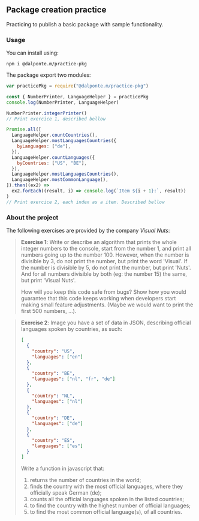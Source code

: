 ## Package creation practice

Practicing to publish a basic package with sample functionality.

### Usage

You can install using:

`npm i @dalponte.m/practice-pkg`

The package export two modules:

```javascript
var practicePkg = require("@dalponte.m/practice-pkg")

const { NumberPrinter, LanguageHelper } = practicePkg
console.log(NumberPrinter, LanguageHelper)

NumberPrinter.integerPrinter()
// Print exercice 1, described bellow

Promise.all([
  LanguageHelper.countCountries(),
  LanguageHelper.mostLanguagesCountries({
    byLanguages: ["de"],
  }),
  LanguageHelper.countLanguages({
    byCountries: ["US", "BE"],
  }),
  LanguageHelper.mostLanguagesCountries(),
  LanguageHelper.mostCommonLanguage(),
]).then((ex2) =>
  ex2.forEach((result, i) => console.log(`Item ${i + 1}:`, result))
)
// Print exercice 2, each index as a item. Described bellow
```

### About the project

The following exercises are provided by the company _Visual Nuts_:

> **Exercise 1**:
> Write or describe an algorithm that prints the whole integer numbers to the console, start
> from the number 1, and print all numbers going up to the number 100.
> However, when the number is divisible by 3, do not print the number, but print the word
> 'Visual'. If the number is divisible by 5, do not print the number, but print 'Nuts'. And for
> all numbers divisible by both (eg: the number 15) the same, but print 'Visual Nuts'.
>
> How will you keep this code safe from bugs? Show how you would guarantee that this code
> keeps working when developers start making small feature adjustments. (Maybe we would
> want to print the first 500 numbers, ...).

> **Exercise 2**:
> Image you have a set of data in JSON, describing official languages spoken by countries,
> as such:
>
> ```json
> [
>   {
>     "country": "US",
>     "languages": ["en"]
>   },
>   {
>     "country": "BE",
>     "languages": ["nl", "fr", "de"]
>   },
>   {
>     "country": "NL",
>     "languages": ["nl"]
>   },
>   {
>     "country": "DE",
>     "languages": ["de"]
>   },
>   {
>     "country": "ES",
>     "languages": ["es"]
>   }
> ]
> ```
>
> Write a function in javascript that:
>
> 1. returns the number of countries in the world;
> 2. finds the country with the most official languages, where they officially speak German (de);
> 3. counts all the official languages spoken in the listed countries;
> 4. to find the country with the highest number of official languages;
> 5. to find the most common official language(s), of all countries.
